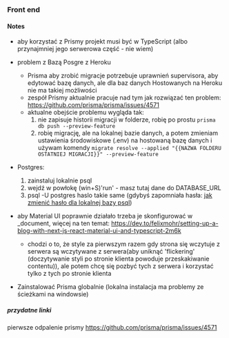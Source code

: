 ### Front end

#### Notes 



- aby korzystać z Prismy projekt musi być w TypeScript (albo przynajmniej jego serwerowa część - nie wiem)
- problem z Bazą Posgre z Heroku
    - Prisma aby zrobić migracje potrzebuje uprawnień supervisora, aby edytować bazę danych, ale dla baz danych Hostowanych na Heroku nie ma takiej możliwości
    - zespół Prismy aktualnie pracuje nad tym jak rozwiązać ten problem: https://github.com/prisma/prisma/issues/4571
    - aktualne obejście problemu wygląda tak:
        1. nie zapisuje historii migracji w folderze, robię po prostu  `prisma db push --preview-feature` 
        2. robię migrację, ale na lokalnej bazie danych, a potem zmieniam ustawienia środowiskowe (.env) na hostowaną bazę danych i używam komendy `migrate resolve --applied "{{NAZWA FOLDERU OSTATNIEJ MIGRACJI}}" --preview-feature`
- Postgres:
    1. zainstaluj lokalnie psql
    2. wejdź w powłokę (win+S)'run' - masz tutaj dane do DATABASE_URL
    2. psql -U postgres
       haslo takie same (gdybyś zapomniała hasła: [jak zmienić hasło dla lokalnej bazy psql](https://stackoverflow.com/a/10846346/11889232))
               
- aby Material UI poprawnie działało trzeba je skonfigurować w _document, więcej na ten temat: https://dev.to/felixmohr/setting-up-a-blog-with-next-js-react-material-ui-and-typescript-2m6k
    -  chodzi o to, że style za pierwszym razem gdy strona się wczytuje z serwera są wczytywane z serwera(aby uniknąć 'flickering' (doczytywanie styli po stronie klienta powoduje przeskakiwanie contentu)), ale potem chcę się pozbyć tych z serwera i korzystać tylko z tych po stronie klienta
- Zainstalować Prisma globalnie (lokalna instalacja ma problemy ze ścieżkami na windowsie)


##### przydatne linki
pierwsze odpalenie prismy
https://github.com/prisma/prisma/issues/4571


